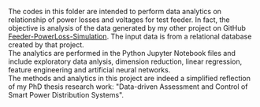 The codes in this folder are intended to perform data analytics on relationship of power losses and voltages for test feeder. In fact, the objective is analysis of the data generated by my other project on GitHub [Feeder-PowerLoss-Simulation](https://github.com/pooya-bagheri/Feeder-PowerLoss-Simulation). The input data is from a relational database created by that project. 
<br>The analytics are performed in the Python Jupyter Notebook files and include exploratory data anlysis, dimension reduction, linear regression, feature engineering and artificial neural networks.
<br>The methods and analytics in this project are indeed a simplified reflection of my PhD thesis research work: "Data-driven Assessment and Control of Smart Power Distribution Systems".